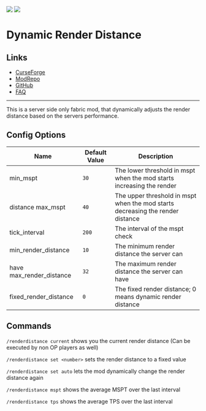 ![](http://cf.way2muchnoise.eu/full_508083_downloads.svg) ![](http://cf.way2muchnoise.eu/versions/508083.svg)

# Dynamic Render Distance

## Links

- [CurseForge](https://www.curseforge.com/minecraft/mc-mods/dynamic-render-distance)
- [ModRepo](https://modrepo.de/minecraft/renderdistance/overview)
- [GitHub](https://github.com/henkelmax/dynamic-render-distance)
- [FAQ](https://modrepo.de/minecraft/renderdistance/faq)

---

This is a server side only fabric mod, that dynamically adjusts the render distance based on the servers performance.

## Config Options

Name | Default Value | Description
---|---|---
min_mspt | `30` | The lower threshold in mspt when the mod starts increasing the render
distance max_mspt | `40` | The upper threshold in mspt when the mod starts decreasing the render distance
tick_interval | `200` | The interval of the mspt check
min_render_distance | `10` | The minimum render distance the server can
have max_render_distance | `32` | The maximum render distance the server can have
fixed_render_distance | `0` | The fixed render distance; 0 means dynamic render distance

## Commands

`/renderdistance current` shows you the current render distance (Can be executed by non OP players as well)

`/renderdistance set <number>` sets the render distance to a fixed value

`/renderdistance set auto` lets the mod dynamically change the render distance again

`/renderdistance mspt` shows the average MSPT over the last interval

`/renderdistance tps` shows the average TPS over the last interval
